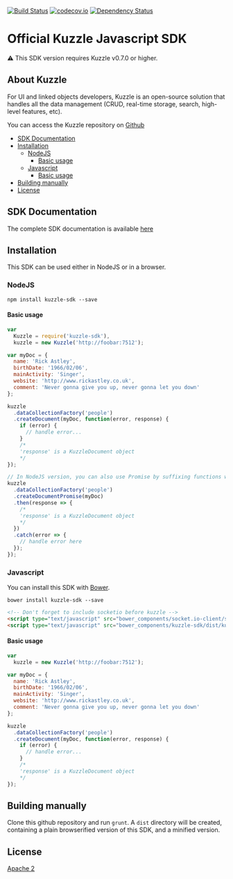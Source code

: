 [![Build Status](https://travis-ci.org/kuzzleio/sdk-javascript.svg?branch=master)](https://travis-ci.org/kuzzleio/sdk-javascript) [![codecov.io](http://codecov.io/github/kuzzleio/sdk-javascript/coverage.svg?branch=master)](http://codecov.io/github/kuzzleio/sdk-javascript?branch=master) [![Dependency Status](https://david-dm.org/kuzzleio/sdk-javascript.svg)](https://david-dm.org/kuzzleio/sdk-javascript)


Official Kuzzle Javascript SDK 
======

:warning: This SDK version requires Kuzzle v0.7.0 or higher.

## About Kuzzle

For UI and linked objects developers, Kuzzle is an open-source solution that handles all the data management (CRUD, real-time storage, search, high-level features, etc).

You can access the Kuzzle repository on [Github](https://github.com/kuzzleio/kuzzle)

* [SDK Documentation](#sdk-documentation)
* [Installation](#installation)
  * [NodeJS](#nodejs)
    * [Basic usage](#basic-usage-node)
  * [Javascript](#javascript)
    * [Basic usage](#basic-usage-js)
* [Building manually](#building-manually)
* [License](#license)

## SDK Documentation

The complete SDK documentation is available [here](http://kuzzleio.github.io/sdk-documentation)

## Installation

This SDK can be used either in NodeJS or in a browser.

### NodeJS

```
npm install kuzzle-sdk --save
```

#### <a name="basic-usage-node"></a> Basic usage

```javascript
var
  Kuzzle = require('kuzzle-sdk'),
  kuzzle = new Kuzzle('http://foobar:7512');

var myDoc = {
  name: 'Rick Astley',
  birthDate: '1966/02/06',
  mainActivity: 'Singer',
  website: 'http://www.rickastley.co.uk',
  comment: 'Never gonna give you up, never gonna let you down'
};

kuzzle
  .dataCollectionFactory('people')
  .createDocument(myDoc, function(error, response) {
    if (error) {
      // handle error...
    }
    /*
    'response' is a KuzzleDocument object
    */
});

// In NodeJS version, you can also use Promise by suffixing functions with "Promise"
kuzzle
  .dataCollectionFactory('people')
  .createDocumentPromise(myDoc)
  .then(response => {
    /*
    'response' is a KuzzleDocument object
    */
  })
  .catch(error => {
    // handle error here
  });
});
```

### Javascript

You can install this SDK with [Bower](http://bower.io/).
```
bower install kuzzle-sdk --save
```

```html
<!-- Don't forget to include socketio before kuzzle -->
<script type="text/javascript" src="bower_components/socket.io-client/socket.io.js"></script>
<script type="text/javascript" src="bower_components/kuzzle-sdk/dist/kuzzle.min.js"></script>
```

#### <a name="basic-usage-js"></a> Basic usage

```javascript
var
  kuzzle = new Kuzzle('http://foobar:7512');

var myDoc = {
  name: 'Rick Astley',
  birthDate: '1966/02/06',
  mainActivity: 'Singer',
  website: 'http://www.rickastley.co.uk',
  comment: 'Never gonna give you up, never gonna let you down'
};

kuzzle
  .dataCollectionFactory('people')
  .createDocument(myDoc, function(error, response) {
    if (error) {
      // handle error...
    }
    /*
    'response' is a KuzzleDocument object
    */
});
```

## Building manually

Clone this github repository and run ``grunt``. A ``dist`` directory will be created, containing a plain browserified version of this SDK, and a minified version.

## License

[Apache 2](LICENSE.md)
